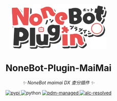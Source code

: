 <!-- markdownlint-disable MD033 MD036 MD041 MD045 -->
<div align="center">
  <a href="https://v2.nonebot.dev/store">
    <img src="./docs/NoneBotPlugin.svg" width="300" alt="logo">
  </a>
</div>

<div align="center">

# NoneBot-Plugin-MaiMai

_✨ NoneBot maimai DX 查分插件 ✨_

<a href="">
  <img src="https://img.shields.io/pypi/v/nonebot-plugin-lxns-maimai.svg" alt="pypi" />
</a>
<img src="https://img.shields.io/badge/python-3.10+-blue.svg" alt="python">
<a href="https://pdm.fming.dev">
  <img src="https://img.shields.io/endpoint?url=https%3A%2F%2Fcdn.jsdelivr.net%2Fgh%2Fpdm-project%2F.github%2Fbadge.json" alt="pdm-managed">
</a>
<a href="https://github.com/nonebot/plugin-alconna">
  <img src="https://img.shields.io/badge/Alconna-resolved-2564C2" alt="alc-resolved">
</a>

<br/>

[//]: # ([![NoneBot Registry]&#40;https://img.shields.io/endpoint?url=https%3A%2F%2Fnbbdg.lgc2333.top%2Fplugin%2Fnonebot-plugin-lxns-maimai&#41;]&#40;https://registry.nonebot.dev/plugin/nonebot-plugin-lxns-maimai:nonebot_plugin_lxns_maimai&#41;)

[//]: # ([![Supported Adapters]&#40;https://img.shields.io/endpoint?url=https%3A%2F%2Fnbbdg.lgc2333.top%2Fplugin-adapters%2Fnonebot-plugin-lxns-maimai&#41;]&#40;https://registry.nonebot.dev/plugin/nonebot-plugin-lxns-maimai:nonebot_plugin_lxns_maimai&#41;)

</div>
